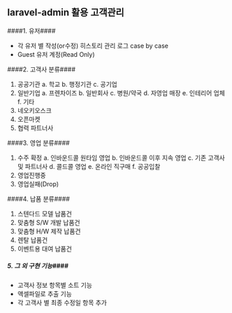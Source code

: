 ## laravel-admin 활용 고객관리

####1. 유저####
- 각 유저 별 작성(or수정) 히스토리 관리 로그 case by case
- Guest 유저 계정(Read Only)


####2. 고객사 분류####
 1) 공공기관
   a. 학교
   b. 행정기관
   c. 공기업
 2) 일반기업
   a. 프렌차이즈
   b. 일반회사
   c. 병원/약국
   d. 자영업 매장
   e. 인테리어 업체
   f. 기타
 3) 네오키오스크
 4) 오픈마켓
 5) 협력 파트너사

####3. 영업 분류####
 1) 수주 확정
   a. 인바운드콜 원타임 영업
   b. 인바운드콜 이후 지속 영업
   c. 기존 고객사 및 파트너사
   d. 콜드콜 영업
   e. 온라인 직구매
   f. 공공입찰
 2) 영업진행중
 3) 영업실패(Drop)

####4. 납품 분류####
 1) 스텐다드 모델 납품건
 2) 맞춤형 S/W 개발 납품건
 3) 맞춤형 H/W 제작 납품건
 3) 렌탈 납품건
 4) 이벤트용 대여 납품건

##### 5. 그 외 구현 기능####
-   고객사 정보 항목별 소트 기능
-   액셀파일로 추출 기능
-   각 고객사 별 최종 수정일 항목 추가